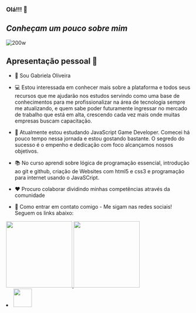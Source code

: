 ### Olá!!! 👋
## *Conheçam um pouco sobre mim*
![200w](https://user-images.githubusercontent.com/111095992/203682405-25ee5fd8-104d-4666-8144-9c330105b0a4.gif)



## Apresentação pessoal :woman:

- :wave: Sou Gabriela Oliveira 
- 💻 Estou interessada em conhecer mais sobre a plataforma e todos seus recursos que me ajudarão nos estudos servindo como uma base de conhecimentos para me profissionalizar na área de tecnologia sempre me atualizando, e quem sabe poder futuramente ingressar no mercado de trabalho que está em alta, crescendo cada vez mais onde muitas empresas buscam capacitação.
- :eyes: Atualmente estou estudando JavaScript Game Developer. Comecei há pouco tempo nessa jornada e estou gostando bastante. O segredo do sucesso é o empenho e dedicação com foco alcançamos nossos objetivos.
- 📚 No curso aprendi sobre lógica de programação essencial, introdução ao git e github, criação de Websites com html5 e css3 e programação para internet usando o JavaSCript. 
- :heart: Procuro colaborar dividindo minhas competências através da comunidade
- 🔗 Como entrar em contato comigo - Me sigam nas redes sociais! Seguem os links abaixo:





          
  <div>
<a href="https://github.com/Gabi-Oli">
<img height="180em" src="https://github-readme-stats.vercel.app/api/top-langs/?username=Gabi-Oli&layout=compact&langs_count=7&theme=dracula"/>
<img height="180em" src="https://github-readme-stats.vercel.app/api?username=Gabi-Oli&show_icons=true&theme=dracula&include_all_commits=true&count_private=true"/>
</div> 
          
<li>
          <a href= "https://www.linkedin.com/in/gabriela-oliveira-b314ba21a">
             <img src= "https://www.aokisistemas.com.br/wp-content/uploads/2020/01/logo-linkedin-square.jpg" widht="50" height="50">
          </a>
         
          
